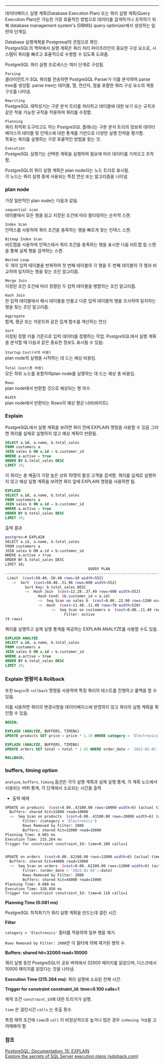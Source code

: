 ***

데이터베이스 실행 계획(Database Execution Plan) 또는 쿼리 실행 계획(Query Execution Plan)은 가능한 가장 효율적인 방법으로 데이터를 검색하거나 조작하기 위해 database management system's (DBMS) query optimizer에서 생성하는 일련의 단계임.

Database 실행계획을 Postgresql의 관점으로 확인. \
PostgreSQL의 맥락에서 실행 계획은 쿼리 처리 파이프라인의 중요한 구성 요소로, 시스템이 쿼리를 빠르고 효율적으로 수행할 수 있도록 도와줌.

PostgreSQL 쿼리 실행 프로세스는 여러 단계로 구성됨.

`Parsing` \
클라이언트가 SQL 쿼리를 전송하면 PostgreSQL Parser가 이를 분석하여  parse tree를 생성함.
parse tree는 테이블, 열, 연산자, 절을 포함한 쿼리 구성 요소의 계층 구조를 나타냄.

`Rewriting` \
PostgreSQL 재작성기는 구문 분석 트리를 처리하고 테이블에 대한 보기 또는 규칙과 같은 적용 가능한 규칙을 적용하여 쿼리를 수정함.

`Planning` \
쿼리 최적화 도구라고도 하는 PostgreSQL 플래너는 구문 분석 트리의 정보와 데이터베이스의 테이블 및 인덱스에 대한 통계를 기반으로 다양한 실행 전략을 평가함. \
목표는 쿼리를 실행하는 가장 효율적인 방법을 찾는 것.

`Execution` \
PostgreSQL 실행기는 선택한 계획을 실행하여 필요에 따라 데이터를 가져오고 조작함.

PostgreSQL의 쿼리 실행 계획은 plan node라는 노드 트리로 표시됨. \
각 노드는 쿼리 실행 중에 사용되는 특정 연산 또는 알고리즘을 나타냄.

### plan node

가장 일반적인 plan node는 다음과 같음.

`sequential scan` \
테이블에서 모든 행을 읽고 지정된 조건에 따라 필터링하는 순차적 스캔.

`Index Scan` \
인덱스를 사용하여 쿼리 조건을 충족하는 행을 빠르게 찾는 인덱스 스캔.

`Bitmap Index Scan` \
비트맵을 사용하여 인덱스에서 쿼리 조건을 충족하는 행을 표시한 다음 비트맵 힙 스캔을 통해 실제 행을 검색하는 스캔.

`Nested Loop` \
두 개의 입력 테이블을 반복하여 첫 번째 테이블의 각 행을 두 번째 테이블의 각 행과 비교하여 일치하는 행을 찾는 조인 알고리즘.

`Merge Join` \
지정된 조인 조건에 따라 정렬된 두 입력 테이블을 병합하는 조인 알고리즘.

`Hash Join` \
한 입력 테이블에서 해시 테이블을 만들고 다른 입력 테이블의 행을 조사하여 일치하는 행을 찾는 조인 알고리즘.

`Aggregate` \
합계, 평균 또는 카운트와 같은 집계 함수를 계산하는 연산.

`Sort` \
지정된 정렬 키를 기준으로 입력 데이터를 정렬하는 작업.
PostgreSQL에서 실행 계획을 분석할 때 다음과 같은 중요한 정보도 표시될 수 있음:

`Startup Cost(시작 비용)` \
plan node의 실행을 시작하는 데 드는 예상 비용임.

`Total Cost(총 비용)` \
모든 하위 노드를 포함하여plan node를 실행하는 데 드는 예상 총 비용임.

`Rows` \
plan node에서 반환할 것으로 예상되는 행 의수.

`Width` \
plan node에서 반환되는 Rows의 예상 평균 너비(바이트).

### Explain

PostgreSQL에서 실행 계획을 보려면 쿼리 전에 EXPLAIN 명령을 사용할 수 있음
그러면 쿼리를 실제로 실행하지 않고 예상 계획이 반환됨.

```sql
SELECT a.id, a.name, b.total_sales
FROM customers a
JOIN sales b ON a.id = b.customer_id
WHERE a.active = true
ORDER BY b.total_sales DESC
LIMIT 10;

```

이 쿼리는 총 매출이 가장 높은 상위 10명의 활성 고객을 검색함.
쿼리를 실제로 실행하지 않고 예상 실행 계획을 보려면 쿼리 앞에 EXPLAIN 명령을 사용하면 됨.

```sql
EXPLAIN
SELECT a.id, a.name, b.total_sales
FROM customers a
JOIN sales b ON a.id = b.customer_id
WHERE a.active = true
ORDER BY b.total_sales DESC
LIMIT 10;

```

출력 결과

```bash
postgres=# EXPLAIN
SELECT a.id, a.name, b.total_sales
FROM customers a
JOIN sales b ON a.id = b.customer_id
WHERE a.active = true
ORDER BY b.total_sales DESC
LIMIT 10;
                                      QUERY PLAN                                       
---------------------------------------------------------------------------------------
 Limit  (cost=50.46..50.48 rows=10 width=552)
   ->  Sort  (cost=50.46..51.96 rows=600 width=552)
         Sort Key: b.total_sales DESC
         ->  Hash Join  (cost=12.28..37.49 rows=600 width=552)
               Hash Cond: (b.customer_id = a.id)
               ->  Seq Scan on sales b  (cost=0.00..22.00 rows=1200 width=36)
               ->  Hash  (cost=11.40..11.40 rows=70 width=520)
                     ->  Seq Scan on customers a  (cost=0.00..11.40 rows=70 width=520)
                           Filter: active
(9 rows)
```

쿼리를 실행하고 실제 실행 통계를 제공하는 EXPLAIN ANALYZE를 사용할 수도 있음.
```sql
EXPLAIN ANALYZE
SELECT a.id, a.name, b.total_sales
FROM customers a
JOIN sales b ON a.id = b.customer_id
WHERE a.active = true
ORDER BY b.total_sales DESC
LIMIT 10;

```


### Explain 명령어 & Rollback

또한 `begin`과 `rollback` 명령을 사용하여 특정 쿼리의 테스트를 진행하고 롤백을 할 수 있음. 

이를 사용하면 쿼리의 변경사항을 데이터베이스에 반영하지 않고 쿼리의 실행 계획을 확인할 수 있음.

```sql
BEGIN;

EXPLAIN (ANALYZE, BUFFERS, TIMING)
UPDATE products SET price = price * 1.10 WHERE category = 'Electronics';

EXPLAIN (ANALYZE, BUFFERS, TIMING)
UPDATE orders SET total = total * 1.05 WHERE order_date < '2022-01-01';

ROLLBACK;

```


### buffers, timing option

`analyze`, `buffers`, `timing` 옵션은 각각 실행 계획과 실제 실행 통계, 각 계획 노드에서 사용되는 버퍼 통계, 각 단계에서 소요되는 시간을 출력

- 출력 예제

```bash
UPDATE on products  (cost=0.00..43100.00 rows=10000 width=6) (actual time=101.123..210.930 rows=8000 loops=1)
  Buffers: shared hit=32000 read=10000
  ->  Seq Scan on products  (cost=0.00..43100.00 rows=10000 width=6) (actual time=0.013..50.013 rows=8000 loops=1)
        Filter: (category = 'Electronics')
        Rows Removed by Filter: 2000
        Buffers: shared hit=32000 read=10000
Planning Time: 0.081 ms
Execution Time: 215.264 ms
Trigger for constraint constraint_Id: time=0.100 calls=1


UPDATE on orders  (cost=0.00..62100.00 rows=12000 width=6) (actual time=110.512..310.721 rows=10000 loops=1)
  Buffers: shared hit=44000 read=15000
  ->  Seq Scan on orders  (cost=0.00..62100.00 rows=12000 width=6) (actual time=0.012..60.012 rows=10000 loops=1)
        Filter: (order_date < '2022-01-01'::date)
        Rows Removed by Filter: 2000
        Buffers: shared hit=44000 read=15000
Planning Time: 0.088 ms
Execution Time: 320.450 ms
Trigger for constraint constraint_Id: time=0.110 calls=1
```

**Planning Time (0.081 ms)**

PostgreSQL 최적화기가 쿼리 실행 계획을 만드는데 걸린 시간.
    
**Filter**

`category = 'Electronics'` 필터를 적용하여 일부 행을 제거. 

`Rows Removed by Filter: 2000`은 이 필터에 의해 제거된 행의 수.
    
**Buffers: shared hit=32000 read=10000**

쿼리 실행 동안 PostgreSQL이 공유 버퍼에서 32000 페이지를 읽었으며, 디스크에서 10000 페이지를 읽었다는 것을 나타냄.
    
**Execution Time (215.264 ms)**: 쿼리 실행에 소요된 전체 시간.
    
**Trigger for constraint constraint_Id: time=0.100 calls=1**

제약 조건 `constraint_Id`에 대한 트리거가 실행. 

`time` 은 걸린시간 `calls` 는 호출 횟수.

특정 제약 조건에 `time`과 `call` 이 비정상적으로 높거나 많은 경우 `indexing 작업`을 고려해봐야 함



### 참조
[PostgreSQL: Documentation: 15: EXPLAIN](https://www.postgresql.org/docs/current/sql-explain.html) \
[Explore the secrets of SQL Server execution plans (sqlshack.com)](https://www.sqlshack.com/explore-the-secrets-of-sql-server-execution-plans/)

